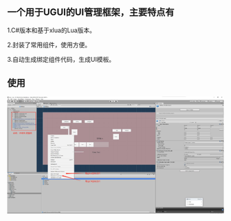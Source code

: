
## 一个用于UGUI的UI管理框架，主要特点有

  1.C#版本和基于xlua的Lua版本。
  
  2.封装了常用组件，使用方便。
  
  3.自动生成绑定组件代码，生成UI模板。
  
  ## 使用
![](docs/img/1.jpg)